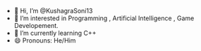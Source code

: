 - 👋 Hi, I’m @KushagraSoni13
- 👀 I’m interested in Programming , Artificial Intelligence , Game Developement.
- 🌱 I’m currently learning C++
- 😄 Pronouns: He/Him

<!---
KushagraSoni13/KushagraSoni13 is a ✨ special ✨ repository because its `README.md` (this file) appears on your GitHub profile.
You can click the Preview link to take a look at your changes.
--->
